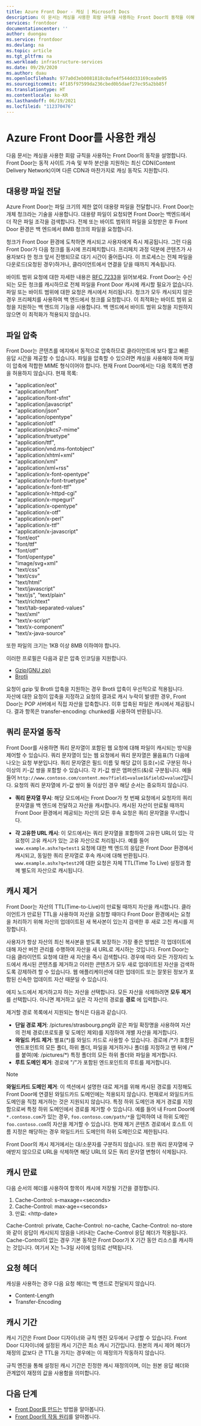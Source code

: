 ```yaml
---
title: Azure Front Door - 캐싱 | Microsoft Docs
description: 이 문서는 캐싱을 사용한 회람 규칙을 사용하는 Front Door의 동작을 이해하는 데 도움이 됩니다.
services: frontdoor
documentationcenter: ''
author: duongau
ms.service: frontdoor
ms.devlang: na
ms.topic: article
ms.tgt_pltfrm: na
ms.workload: infrastructure-services
ms.date: 09/29/2020
ms.author: duau
ms.openlocfilehash: 977a0d3eb0081818c0afe4f544dd33169cea0e95
ms.sourcegitcommit: 4f185f97599da236cbed0b5daef27ec95a2bb85f
ms.translationtype: HT
ms.contentlocale: ko-KR
ms.lasthandoff: 06/19/2021
ms.locfileid: "112370476"
---
```

# <a name="caching-with-azure-front-door"></a>Azure Front Door를 사용한 캐싱
다음 문서는 캐싱을 사용한 회람 규칙을 사용하는 Front Door의 동작을 설명합니다. Front Door는 동적 사이트 가속 및 부하 분산을 지원하는 최신 CDN(Content Delivery Network)이며 다른 CDN과 마찬가지로 캐싱 동작도 지원합니다.

## <a name="delivery-of-large-files"></a>대용량 파일 전달
Azure Front Door는 파일 크기의 제한 없이 대용량 파일을 전달합니다. Front Door는 개체 청크라는 기술을 사용합니다. 대용량 파일이 요청되면 Front Door는 백엔드에서 더 작은 파일 조각을 검색합니다. 전체 또는 바이트 범위의 파일을 요청받은 후 Front Door 환경은 백 엔드에서 8MB 청크의 파일을 요청합니다.

청크가 Front Door 환경에 도착하면 캐시되고 사용자에게 즉시 제공됩니다. 그런 다음 Front Door가 다음 청크를 동시에 프리페치합니다. 프리페치 과정 덕분에 콘텐츠가 사용자보다 한 청크 앞서 진행되므로 대기 시간이 줄어듭니다. 이 프로세스는 전체 파일을 다운로드(요청된 경우)하거나, 클라이언트에서 연결을 닫을 때까지 계속됩니다.

바이트 범위 요청에 대한 자세한 내용은 [RFC 7233](https://www.rfc-editor.org/info/rfc7233)을 읽어보세요.
Front Door는 수신되는 모든 청크를 캐시하므로 전체 파일을 Front Door 캐시에 캐시할 필요가 없습니다. 파일 또는 바이트 범위에 대한 요청은 캐시에서 처리됩니다. 청크가 모두 캐시되지 않은 경우 프리페치를 사용하여 백 엔드에서 청크를 요청합니다. 이 최적화는 바이트 범위 요청을 지원하는 백 엔드의 기능을 사용합니다. 백 엔드에서 바이트 범위 요청을 지원하지 않으면 이 최적화가 적용되지 않습니다.

## <a name="file-compression"></a>파일 압축
Front Door는 콘텐츠를 에지에서 동적으로 압축하므로 클라이언트에 보다 짧고 빠른 응답 시간을 제공할 수 있습니다. 파일을 압축할 수 있으려면 캐싱을 사용해야 하며 파일이 압축에 적합한 MIME 형식이어야 합니다. 현재 Front Door에서는 다음 목록의 변경을 허용하지 않습니다. 현재 목록:
- "application/eot"
- "application/font"
- "application/font-sfnt"
- "application/javascript"
- "application/json"
- "application/opentype"
- "application/otf"
- "application/pkcs7-mime"
- "application/truetype"
- "application/ttf",
- "application/vnd.ms-fontobject"
- "application/xhtml+xml"
- "application/xml"
- "application/xml+rss"
- "application/x-font-opentype"
- "application/x-font-truetype"
- "application/x-font-ttf"
- "application/x-httpd-cgi"
- "application/x-mpegurl"
- "application/x-opentype"
- "application/x-otf"
- "application/x-perl"
- "application/x-ttf"
- "application/x-javascript"
- "font/eot"
- "font/ttf"
- "font/otf"
- "font/opentype"
- "image/svg+xml"
- "text/css"
- "text/csv"
- "text/html"
- "text/javascript"
- "text/js", "text/plain"
- "text/richtext"
- "text/tab-separated-values"
- "text/xml"
- "text/x-script"
- "text/x-component"
- "text/x-java-source"

또한 파일의 크기는 1KB 이상 8MB 이하여야 합니다.

이러한 프로필은 다음과 같은 압축 인코딩을 지원합니다.
- [Gzip(GNU zip)](https://en.wikipedia.org/wiki/Gzip)
- [Brotli](https://en.wikipedia.org/wiki/Brotli)

요청이 gzip 및 Brotli 압축을 지원하는 경우 Brotli 압축이 우선적으로 적용됩니다.</br>
자산에 대한 요청이 압축을 지정하고 요청의 결과로 캐시 누락이 발생한 경우, Front Door는 POP 서버에서 직접 자산을 압축합니다. 이후 압축된 파일은 캐시에서 제공됩니다. 결과 항목은 transfer-encoding: chunked를 사용하여 반환됩니다.

## <a name="query-string-behavior"></a>쿼리 문자열 동작
Front Door를 사용하면 쿼리 문자열이 포함된 웹 요청에 대해 파일이 캐시되는 방식을 제어할 수 있습니다. 쿼리 문자열이 있는 웹 요청에서 쿼리 문자열은 물음표(?) 다음에 나오는 요청 부분입니다. 쿼리 문자열은 필드 이름 및 해당 값이 등호(=)로 구분된 하나 이상의 키-값 쌍을 포함할 수 있습니다. 각 키-값 쌍은 앰퍼샌드(&)로 구분됩니다. 예들 들어 `http://www.contoso.com/content.mov?field1=value1&field2=value2`입니다. 요청의 쿼리 문자열에 키-값 쌍이 둘 이상인 경우 해당 순서는 중요하지 않습니다.
- **쿼리 문자열 무시**: 해당 모드에서는 Front Door가 첫 번째 요청에서 요청자의 쿼리 문자열을 백 엔드에 전달하고 자산을 캐시합니다. 캐시된 자산이 만료될 때까지 Front Door 환경에서 제공되는 자산의 모든 후속 요청은 쿼리 문자열을 무시합니다.

- **각 고유한 URL 캐시**: 이 모드에서는 쿼리 문자열을 포함하여 고유한 URL이 있는 각 요청이 고유 캐시가 있는 고유 자산으로 처리됩니다. 예를 들어 `www.example.ashx?q=test1` 요청에 대한 백 엔드의 응답은 Front Door 환경에서 캐시되고, 동일한 쿼리 문자열로 후속 캐시에 대해 반환됩니다. `www.example.ashx?q=test2`에 대한 요청은 자체 TTL(Time To Live) 설정과 함께 별도의 자산으로 캐시됩니다.

## <a name="cache-purge"></a>캐시 제거

Front Door는 자산의 TTL(Time-to-Live)이 만료될 때까지 자산을 캐시합니다. 클라이언트가 만료된 TTL을 사용하여 자산을 요청할 때마다 Front Door 환경에서는 요청을 처리하기 위해 자산의 업데이트된 새 복사본이 있는지 검색한 후 새로 고친 캐시를 저장합니다.

사용자가 항상 자산의 최신 복사본을 받도록 보장하는 가장 좋은 방법은 각 업데이트에 대해 자산 버전 관리를 수행하여 자산을 새 URL로 게시하는 것입니다. Front Door는 다음 클라이언트 요청에 대한 새 자산을 즉시 검색합니다. 경우에 따라 모든 가장자리 노드에서 캐시된 콘텐츠를 제거하고 이러한 콘텐츠가 모두 새로 업데이트된 자산을 검색하도록 강제하려 할 수 있습니다. 웹 애플리케이션에 대한 업데이트 또는 잘못된 정보가 포함된 신속한 업데이트 자산 때문일 수 있습니다.

에지 노드에서 제거하고자 하는 자산을 선택합니다. 모든 자산을 삭제하려면 **모두 제거** 를 선택합니다. 아니면 제거하고 싶은 각 자산의 경로를 **경로** 에 입력합니다.

제거할 경로 목록에서 지원되는 형식은 다음과 같습니다.

- **단일 경로 제거**: /pictures/strasbourg.png와 같은 파일 확장명을 사용하여 자산의 전체 경로(프로토콜 및 도메인 제외)를 지정하여 개별 자산을 제거합니다.
- **와일드 카드 제거**: 별표(\*)를 와일드 카드로 사용할 수 있습니다. 경로에 /\*가 포함된 엔드포인트의 모든 폴더, 하위 폴더, 파일을 제거하거나 폴더를 지정하고 맨 뒤에 /\*를 붙여(예: /pictures/\*) 특정 폴더의 모든 하위 폴더와 파일을 제거합니다.
- **루트 도메인 제거**: 경로에 "/"가 포함된 엔드포인트의 루트를 제거합니다.

> [!NOTE]
> **와일드카드 도메인 제거**: 이 섹션에서 설명한 대로 제거를 위해 캐시된 경로를 지정해도 Front Door에 연결된 와일드카드 도메인에는 적용되지 않습니다. 현재로서 와일드카드 도메인을 직접 제거하는 것은 지원되지 않습니다. 특정 하위 도메인과 제거 경로를 지정함으로써 특정 하위 도메인에서 경로를 제거할 수 있습니다. 예를 들어 내 Front Door에 `*.contoso.com`가 있는 경우, `foo.contoso.com/path/*`을 입력하여 내 하위 도메인 `foo.contoso.com`의 자산을 제거할 수 있습니다. 현재 제거 콘텐츠 경로에서 호스트 이름 지정은 해당하는 경우 와일드카드 도메인의 하위 도메인으로 제한됩니다.
>

Front Door의 캐시 제거에서는 대/소문자를 구분하지 않습니다. 또한 쿼리 문자열에 구애받지 않으므로 URL을 삭제하면 해당 URL의 모든 쿼리 문자열 변형이 삭제됩니다. 

## <a name="cache-expiration"></a>캐시 만료
다음 순서의 헤더를 사용하여 항목이 캐시에 저장될 기간을 결정합니다.</br>
1. Cache-Control: s-maxage=\<seconds>
2. Cache-Control: max-age=\<seconds>
3. 만료: \<http-date>

Cache-Control: private, Cache-Control: no-cache, Cache-Control: no-store와 같이 응답이 캐시되지 않음을 나타내는 Cache-Control 응답 헤더가 적용됩니다.  Cache-Control이 없는 경우 기본 동작은 Front Door가 X 기간 동안 리소스를 캐시하는 것입니다. 여기서 X는 1~3일 사이에 임의로 선택됩니다.

## <a name="request-headers"></a>요청 헤더

캐싱을 사용하는 경우 다음 요청 헤더는 백 엔드로 전달되지 않습니다.
- Content-Length
- Transfer-Encoding

## <a name="cache-duration"></a>캐시 기간

캐시 기간은 Front Door 디자이너와 규칙 엔진 모두에서 구성할 수 있습니다. Front Door 디자이너에 설정된 캐시 기간은 최소 캐시 기간입니다. 원본의 캐시 제어 헤더가 재정의 값보다 큰 TTL을 가지는 경우에는 이 재정의가 작동하지 않습니다. 

규칙 엔진을 통해 설정된 캐시 기간은 진정한 캐시 재정의이며, 이는 원본 응답 헤더와 관계없이 재정의 값을 사용함을 의미합니다.

## <a name="next-steps"></a>다음 단계

- [Front Door를 만드는](quickstart-create-front-door.md) 방법을 알아봅니다.
- [Front Door의 작동 원리](front-door-routing-architecture.md)를 알아봅니다.
